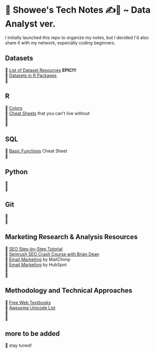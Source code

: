 # 💎 Showee's Tech Notes ✍️🔖 ~ Data Analyst ver.
I initially launched this repo to organize my notes, but I decided I'd also share it with my network, especially coding beginners.

## Datasets
📌 [List of Dataset Resources](https://github.com/ShokoLocoMocco/tech-notes/blob/gh-pages/datasets.md) **EPIC!!!**<br>
📌 [Datasets in R Packages](https://github.com/ShokoLocoMocco/tech-notes/blob/gh-pages/R/datasets.md#datasets)<br>
📌 <br>

## R

📌 [Colors](https://github.com/ShokoLocoMocco/tech-notes/blob/gh-pages/R/colors.md#r-colors-) <br>
📌 [Cheat Sheets](https://github.com/rstudio/cheatsheets) that you can't live without <br>
📌 <br>
📌 <br>

## SQL
📌 [Basic Functions](https://github.com/ShokoLocoMocco/ds-cheatsheets/blob/master/SQL/SQL-cheat-sheet.pdf) Cheat Sheet<br>
📌 <br>

## Python
📌 <br>
📌 <br>

## Git
📌 <br>
📌 <br>

## Marketing Research & Analysis Resources
📌 [SEO Step-by-Step Tutorial](https://blog.hubspot.com/blog/tabid/6307/bid/1436/shortest-tutorial-ever-on-seo-search-engine-optimization.aspx)<br>
📌 [Semrush SEO Crash Course with Brian Dean](https://www.semrush.com/academy/courses/semrush-seo-crash-course-with-brian-dean/lessons/lesson-1/)<br>
📌 [Email Marketing](https://mailchimp.com/resources/email/) by MailChimp<br>
📌 [Email Marketing](https://mailchimp.com/resources/email/) by HubSpot<br>
📌 <br>
📌 <br>

## Methodology and Technical Approaches
📌 [Free Web Textbooks](https://shokolocomocco.github.io/tech-notes/resources/text) <br>
📌 [Awesome Unicode List](https://github.com/ShokoLocoMocco/tech-notes/blob/6e2a04ea7734b28be7acb2bd84336d31eff59f6c/resources/unicodelist.md) <br>
📌 <br>
📌 <br>

## more to be added
📌 stay tuned! <br>
